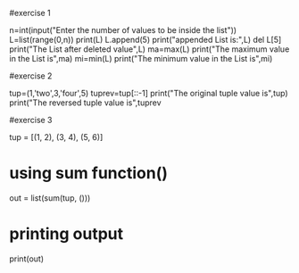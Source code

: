 #exercise 1

n=int(input("Enter the number of values to be inside the list"))
L=list(range(0,n))
print(L)
L.append(5)
print("appended List is:",L)
del L[5]
print("The List after deleted value",L)
ma=max(L)
print("The maximum value in the List is",ma)
mi=min(L)
print("The minimum value in the List is",mi)

#exercise 2

tup=(1,'two',3,'four',5)
tuprev=tup[::-1]
print("The original tuple value is",tup)
print("The reversed tuple value is",tuprev

#exercise 3

tup = [(1, 2), (3, 4), (5, 6)] 

  
# using sum function() 

out = list(sum(tup, ())) 

  
# printing output 

print(out)
